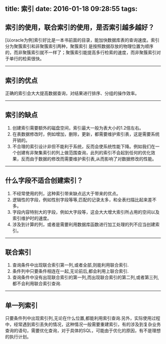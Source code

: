 title: 索引
date: 2016-01-18 09:28:55
tags:
---

## 索引的使用，联合索引的使用，是否索引越多越好？

[以oracle为例]索引好比是一本书前面的目录，能加快数据库表的查询速度。索引分为聚簇索引和非聚簇索引两种，聚簇索引 是按照数据存放的物理位置为顺序的，而非聚簇索引就不一样了；聚簇索引能提高多行检索的速度，而非聚簇索引对于单行的检索很快。

---
## 索引的优点

正确的索引会大大提高数据查询，对结果进行排序、分组的操作效率。

---
## 索引的缺点

1. 创建索引需要额外的磁盘空间，索引最大一般为表大小的1.2倍左右。
2. 在表数据修改时，例如增加，删除，更新，都需要维护索引表，这是需要系统开销的。
3. 不合理的索引设计非但不能利于系统，反而会使系统性能下降。例如我们在一个创建有非聚集索引的列上做范围查询，此列的索引不会起到任何的优化效果，反而由于数据的修改而需要维护索引表,从而影响了对数据修改的性能。

---
## 什么字段不适合创建索引？

1. 不经常使用的列，这种索引带来缺点远大于带来的优点。
2. 逻辑性的字段，例如性别字段等等,匹配的记录太多，和全表扫描比起来差不多。
3. 字段内容特别大的字段，例如大字段等，这会大大增大索引所占用的空间以及索引维护时的速度。
4. 涉及到计算的列，或者是需要利用数据库函数进行加工处理的列不应当创建索引。

---
## 联合索引

1. 查询条件中出现联合索引第一列,或者全部,则能利用联合索引.
2. 条件列中只要条件相连在一起,无论前后,都会利用上联合索引.
3. 查询条件中没有出现联合索引的第一列,而出现联合索引的第二列,或者第三列,都不会利用联合索引查询.

---
## 单一列索引

只要条件列中出现索引列,无论在什么位置,都能利用索引查询.另外，实际使用过程中，经常遇到索引丢失的情况，这种情况一般需要重建索引，有的涉及到复杂业务查询的语句，需要优化查询，对于具体的SQL，可能由于优化的原因，有不是理想的执行计划。

